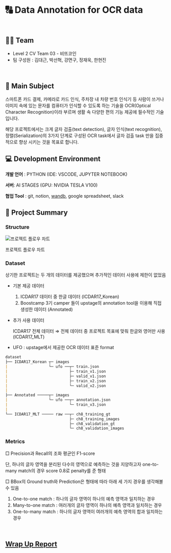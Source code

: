 # 🔠 Data Annotation for OCR data
<br />

## 👨‍🌾 Team

- Level 2 CV Team 03 - 비뜨코인
- 팀 구성원 : 김대근, 박선혁, 강면구, 정재욱, 한현진
<br />

## 🎇 Main Subject

스마트폰 카드 결제, 카메라로 카드 인식, 주차장 내 차량 번호 인식기 등 사람이 쓰거나 이미지 속에 있는 문자를 컴퓨터가 인식할 수 있도록 하는 기술을 OCR(Optical Character Recognition)이라 부르며 생활 속 다양한 편의 기능 제공에 필수적인 기술입니다.

해당 프로젝트에서는 크게 글자 검출(text detection), 글자 인식(text recognition), 정렬(Serialization)의 3가지 단계로 구성된 OCR task에서 글자 검출 task 만을 집중적으로 향상 시키는 것을 목표로 합니다.
<br />

## 💻 Development Environment

**개발 언어** : PYTHON (IDE: VSCODE, JUPYTER NOTEBOOK)

**서버**: AI STAGES (GPU: NVIDIA TESLA V100)

**협업 Tool** : git, notion, [wandb](https://wandb.ai/cv-3-bitcoin), google spreadsheet, slack
<br />

## 🌿 Project Summary

### **Structure**

![프로젝트 플로우 차트](https://www.notion.so/image/https%3A%2F%2Fs3-us-west-2.amazonaws.com%2Fsecure.notion-static.com%2F4aba9656-0388-4278-804c-1dea3a3c9b69%2FUntitled.png?table=block&id=f22c354b-23dc-4d7d-94a5-60941a03ceae&spaceId=4707137b-2884-4b58-986a-44731422f061&width=2000&userId=554095b8-b4db-49b4-b08d-97e0f08cd382&cache=v2)

프로젝트 플로우 차트

### Dataset

상기한 프로젝트는 두 개의 데이터를 제공했으며 추가적인 데이터 사용에 제한이 없었음

- 기본 제공 데이터
    1. ICDAR17 데이터 중 한글 데이터 (ICDAR17_Korean)
    2. Boostcamp 3기 camper 들이 upstage의 annotation tool을 이용해 직접 생성한 데이터 (Annotated)
- 추가 사용 데이터
    
    ICDAR17 전체 데이터 ⇒ 전체 데이터 중 프로젝트 목표에 맞춰 한글와 영어만 사용 (ICDAR17_MLT)
    
- UFO : upstage에서 제공한 OCR 데이터 표준 format

```markdown
dataset
├── ICDAR17_Korean ┬─ images
|                  └─ ufo ──┬─ train.json 
|                           ├─ train_v1.json
|                           ├─ valid_v1.json
|                           ├─ train_v2.json
|                           └─ valid_v2.json
|
├── Annotated ─────┬─ images 
|                  └─ ufo ──┬─ annotation.json 
|                           └─ train_v3.json
|
└── ICDAR17_MLT ───── raw ──┬─ ch8_training_gt
                            ├─ ch8_training_images
                            ├─ ch8_validation_gt
                            └─ ch8_validation_images
```

### Metrics

□ Precision과 Recall의 조화 평균인 F1-score

단, 하나의 글자 영역을 분리된 다수의 영역으로 예측하는 것을 지양하고자 one-to-many match의 경우 score 0.8로 penalty를 준 형태

□ BBox의 Ground truth와 Prediction은 형태에 따라 아래 세 가지 경우를 생각해볼 수 있음

1. One-to-one match : 하나의 글자 영역이 하나의 예측 영역과 일치하는 경우
2. Many-to-one match : 여러개의 글자 영역이 하나의 예측 영역과 일치하는 경우
3. One-to-many match : 하나의 글자 영역이 여러개의 예측 영역의 합과 일치하는 경우
<br />

## [Wrap Up Report](https://www.notion.so/Wrap-Up-ddf7e31aae474ad79b8a4153157ccbf4)
